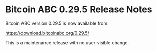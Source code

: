# Bitcoin ABC 0.29.5 Release Notes

Bitcoin ABC version 0.29.5 is now available from:

  <https://download.bitcoinabc.org/0.29.5/>

This is a maintenance release with no user-visible change.
